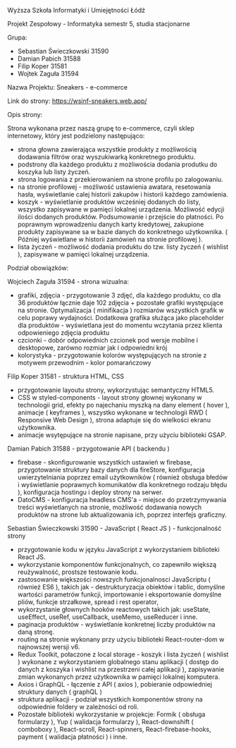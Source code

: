 Wyższa Szkoła Informatyki i Umiejętności Łódź


Projekt Zespołowy - Informatyka semestr 5, studia stacjonarne


Grupa:
- Sebastian Świeczkowski 31590
- Damian Pabich 31588
- Filip Koper 31581
- Wojtek Zaguła 31594


Nazwa Projektu: Sneakers - e-commerce


Link do strony: https://wsinf-sneakers.web.app/


Opis strony: 


Strona wykonana przez naszą grupę to e-commerce, czyli sklep internetowy, który jest podzielony następująco:
- strona głowna zawierająca wszystkie produkty z możliwością dodawania filtrów oraz wyszukiwarką konkretnego produktu.
- podstrony dla każdego produktu z możliwościa dodania produtku do koszyka lub listy życzeń.
- strona logowania z przekierowaniem na strone profilu po zalogowaniu.
- na stronie profilowej - możliwość ustawienia awatara, resetowania hasła, wyświetlanie calej historii zakupów i historii każdego zamówienia.
- koszyk - wyświetlanie produktów wcześniej dodanych do listy, wszystko zapisywane w pamięci lokalnej urządzenia. Możliwość edycji ilości dodanych produktów. Podsumowanie i przejście do płatności. Po poprawnym wprowadzeniu danych karty kredytowej, zakupione produkty zapisywane sa w bazie danych do konkretnego użytkownika. ( Później wyświetlane w historii zamówień na stronie profilowej ).
- lista życzeń - możliwość dodania produktu do tzw. listy życzeń ( wishlist ), zapisywane w pamięci lokalnej urządzenia.


Podział obowiązków:


Wojciech Zaguła 31594 - strona wizualna:
- grafiki, zdjęcia - przygotowanie 3 zdjęć, dla każdego produktu, co dla 36 produktów łącznie daje 102 zdjęcia + pozostałe grafiki występujące na stronie.            Optymalizacja ( minifikacja ) rozmiarów wszystkich grafik w celu poprawy wydajności. Dodatkowa grafika służąca jako placeholder dla produktów - wyświetlana jest do momentu wczytania przez klienta odpowieniego zdjęcia produktu
- czcionki - dobór odpowiednich czcionek pod wersje mobilne i desktopowe, zarówno rozmiar jak i odpowiedni krój
- kolorystyka - przygotowanie kolorów występujących na stronie z motywem przewodnim - kolor pomarańczowy


Filip Koper 31581 - struktura HTML, CSS
- przygotowanie layoutu strony, wykorzystując semantyczny HTML5.
- CSS w styled-components - layout strony głownej wykonany w technologii grid, efekty po najechaniu myszką na dany element ( hover ), animacje ( keyframes ), wszystko wykonane w technologii RWD ( Responsive Web Design ), strona adaptuje się do wielkości ekranu użytkownika.
- animacje wsytępujące na stronie napisane, przy użyciu biblioteki GSAP.


Damian Pabich 31588 - przygotowanie API ( backendu )
- firebase - skonfigurowanie wszystkich ustawień w firebase, przygotowanie struktury bazy danych dla fireStore, konfiguracja uwierzytelniania poprzez email użytkowników         ( również obsługa błedów i wyświetlanie poprawnych komunikatów dla konkretnego rodzaju błędu ), konfiguracja hostingu i deploy strony na serwer.
- DatoCMS - konfiguracja headless CMS'a - miejsce do przetrzymywania treści wyświetlanych na stronie,
	możliwość dodawania nowych produktów na strone lub aktualizowania ich, poprzez interfejs graficzny.


Sebastian Świeczkowski 31590 - JavaScript ( React JS ) - funkcjonalność strony
- przygotowanie kodu w języku JavaScript z wykorzystaniem biblioteki React JS. 
- wykorzystanie komponentów funkcjonalnych, co zapewniło większą reużywalność, prostsze testowanie kodu.
- zastosowanie większości nowszych funkcjonalnosci JavaScriptu ( również ES6 ), takich jak - destrukturyzacja obiektów i tablic, domyślne wartości parametrów funkcji, importowanie i eksportowanie domyślne pliów, funkcje strzałkowe, spread i rest operator, 
- wykorzystanie głownych hooków reactowych takich jak: useState, useEffect, useRef, useCallback, useMemo, useReducer i inne.
- paginacja produktów - wyświetlanie konkretnej liczby produktów na daną stronę.
- routing na stronie wykonany przy użyciu biblioteki React-router-dom w najnowszej wersji v6.	
- Redux Toolkit, połaczone z local storage - koszyk i lista życzeń ( wishlist ) wykonane z wykorzystaniem globalnego stanu aplikacji ( dostęp do danych z koszyka i wishlist na przestrzeni całej aplikacji ), zapisywanie zmian wykonanych przez użytkownika w pamięci lokalnej komputera. 
- Axios i GraphQL - łączenie z API ( axios ), pobieranie odpowiedniej struktury danych ( graphQL )
- struktura aplikacji - podział wszystkich komponentów strony na odpowiednie foldery w zależności od roli.
- Pozostałe biblioteki wykorzystanie w projekcje: Formik ( obsługa formularzy ), Yup ( walidacja formularzy ), React-downshift ( comboboxy ), React-scroll, React-spinners, 
React-firebase-hooks, payment ( walidacja płatności ) i inne.   
